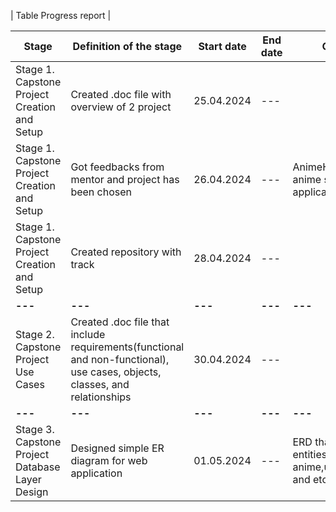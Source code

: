 | Table Progress report |

| **Stage**                                       | **Definition of the stage**                                                                                                | **Start date** | **End date** | **Comment**                                                  |
|-------------------------------------------------|----------------------------------------------------------------------------------------------------------------------------|----------------|--------------|--------------------------------------------------------------|
| Stage 1. Capstone Project Creation and Setup    | Created .doc file with overview of 2 project                                                                               | 25.04.2024     | ---          |                                                              | 
| Stage 1. Capstone Project Creation and Setup    | Got feedbacks from mentor and project has been chosen                                                                      | 26.04.2024     | ---          | AnimeHarbour - anime search web application                  | 
| Stage 1. Capstone Project Creation and Setup    | Created repository with track                                                                                              | 28.04.2024     | ---          |                                                              | 
| **---**                                         | **---**                                                                                                                    | **---**        | **---**      | **---**                                                      | 
| Stage 2. Capstone Project Use Cases             | Created .doc file that include requirements(functional and non-functional), use cases, objects, classes, and relationships | 30.04.2024     | ---          |                                                              | 
| **---**                                         | **---**                                                                                                                    | **---**        | **---**      | **---**                                                      |
| Stage 3. Capstone Project Database Layer Design | Designed simple ER diagram for web application                                                                             | 01.05.2024     | ---          | ERD that defines entities like anime,user,genre,view and etc |